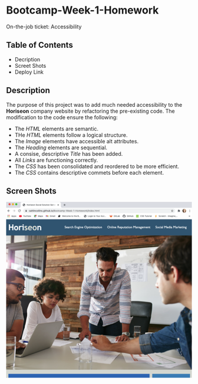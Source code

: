 # Bootcamp-Week-1-Homework
On-the-job ticket: Accessibility 
## Table of Contents ##
* Decription
* Screet Shots
* Deploy Link
## Description ##
The purpose of this project was to add much needed accessibility to the **Horiseon** company website by refactoring the pre-existing code. The modification to the code ensure the following:
* The *HTML* elements are semantic.
* THe *HTML* elements follow a logical structure.
* The *Image* elements have accessible alt attributes.
* The *Heading* elements are sequential.
* A consise, descriptive *Title* has been added.
* All *Links* are functioning correctly.
* The *CSS* has been consolidated and reordered to be more efficient.
* The *CSS* contains descriptive commets before each element.
## Screen Shots ##
![Horiseon-Screen-Shot-1](https://github.com/CaitlinCollins/Bootcamp-Week-1-Homework/blob/main/assets/images/screen%20shots/Horiseon%20Screen%20Shot%201.png?raw=true)



